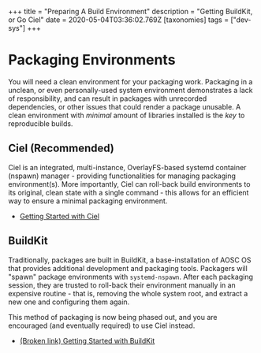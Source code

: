 +++
title = "Preparing A Build Environment"
description = "Getting BuildKit, or Go Ciel"
date = 2020-05-04T03:36:02.769Z
[taxonomies]
tags = ["dev-sys"]
+++

# Packaging Environments

You will need a clean environment for your packaging work. Packaging in a unclean, or even personally-used system environment demonstrates a lack of responsibility, and can result in packages with unrecorded dependencies, or other issues that could render a package unusable. A clean environment with *minimal* amount of libraries installed is the *key* to reproducible builds.

## Ciel (Recommended)

Ciel is an integrated, multi-instance, OverlayFS-based systemd container (nspawn) manager - providing functionalities for managing packaging environment(s). More importantly, Ciel can roll-back build environments to its original, clean state with a single command - this allows for an efficient way to ensure a minimal packaging environment.

- [Getting Started with Ciel](@/dev/system/ciel.md)

## BuildKit

Traditionally, packages are built in BuildKit, a base-installation of AOSC OS that provides additional development and packaging tools. Packagers will "spawn" package environments with `systemd-nspawn`. After each packaging session, they are trusted to roll-back their environment manually in an expensive routine  - that is, removing the whole system root, and extract a new one and configuring them again.

This method of packaging is now being phased out, and you are encouraged (and eventually required) to use Ciel instead.

- [(Broken link) Getting Started with BuildKit](/developers/aosc-os-cadet-training/getting-started-with-buildkit)
